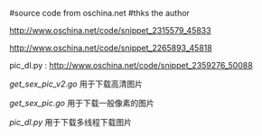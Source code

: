 #source code from oschina.net 
#thks the author

http://www.oschina.net/code/snippet_2315579_45833

http://www.oschina.net/code/snippet_2265893_45818

pic_dl.py : http://www.oschina.net/code/snippet_2359276_50088


*get_sex_pic_v2.go* 用于下载高清图片

*get_sex_pic.go*  用于下载一般像素的图片

*pic_dl.py* 用于下载多线程下载图片


